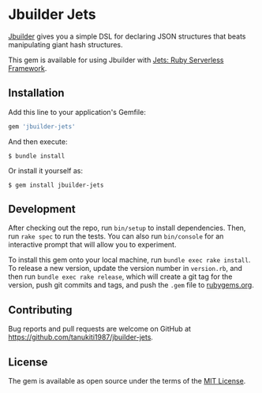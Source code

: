 # Jbuilder Jets

[Jbuilder](https://github.com/rails/jbuilder) gives you a simple DSL for declaring JSON structures that beats manipulating giant hash structures.

This gem is available for using Jbuilder with [Jets: Ruby Serverless Framework](http://rubyonjets.com/).

## Installation

Add this line to your application's Gemfile:

```ruby
gem 'jbuilder-jets'
```

And then execute:

    $ bundle install

Or install it yourself as:

    $ gem install jbuilder-jets

## Development

After checking out the repo, run `bin/setup` to install dependencies. Then, run `rake spec` to run the tests. You can also run `bin/console` for an interactive prompt that will allow you to experiment.

To install this gem onto your local machine, run `bundle exec rake install`. To release a new version, update the version number in `version.rb`, and then run `bundle exec rake release`, which will create a git tag for the version, push git commits and tags, and push the `.gem` file to [rubygems.org](https://rubygems.org).

## Contributing

Bug reports and pull requests are welcome on GitHub at https://github.com/tanukiti1987/jbuilder-jets.

## License

The gem is available as open source under the terms of the [MIT License](https://opensource.org/licenses/MIT).
